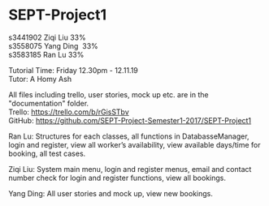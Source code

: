 # SEPT-Project1

s3441902 Ziqi Liu   33%<br />
s3558075 Yang Ding  33%<br />
s3583185 Ran Lu     33%<br />

Tutorial Time: Friday 12.30pm - 12.11.19 <br />
Tutor: A Homy Ash

All files including trello, user stories, mock up etc. are in the "documentation" folder.<br/>
Trello: https://trello.com/b/rGisSTbv <br/>
GitHub: https://github.com/SEPT-Project-Semester1-2017/SEPT-Project1 <br/>

Ran Lu: Structures for each classes, all functions in DatabasseManager, login and register, view all worker’s availability, view available days/time for booking, all test cases.<br/>

Ziqi Liu: System main menu, login and register menus, email and contact number check for login and register functions, view all bookings.<br/>

Yang Ding: All user stories and mock up, view new bookings.
